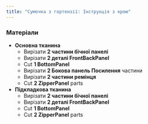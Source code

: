 ```yaml
---
title: "Сумочка з гортензії: Інструкція з крою"
---
```


### Матеріали

- **Основна тканина**
  - Вирізати **2 частини бічної панелі**
  - Вирізати **2 деталі FrontBackPanel**
  - Cut **1 BottomPanel**
  - Вирізати **2 Бокова панель Посилення** частини
  - Вирізати **2 частини ремінця**
  - Cut **2 ZipperPanel** parts
- **Підкладкова тканина**
  - Вирізати **2 частини бічної панелі**
  - Вирізати **2 деталі FrontBackPanel**
  - Cut **1 BottomPanel**
  - Cut **2 ZipperPanel** parts
